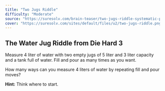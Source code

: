 ```yaml
---
title: "Two Jugs Riddle"
difficulty: "Moderate"
source: "https://suresolv.com/brain-teaser/two-jugs-riddle-systematic-problem-solving"
cover: "https://suresolv.com/sites/default/files/u2/two-jugs-riddle.png"
---
```


## The Water Jug Riddle from Die Hard 3

Measure 4 liter of water with two empty jugs of 5 liter and 3 liter capacity and a tank full of water. Fill and pour as many times as you want.

How many ways can you measure 4 liters of water by repeating fill and pour moves?

**Hint:** Think where to start.
